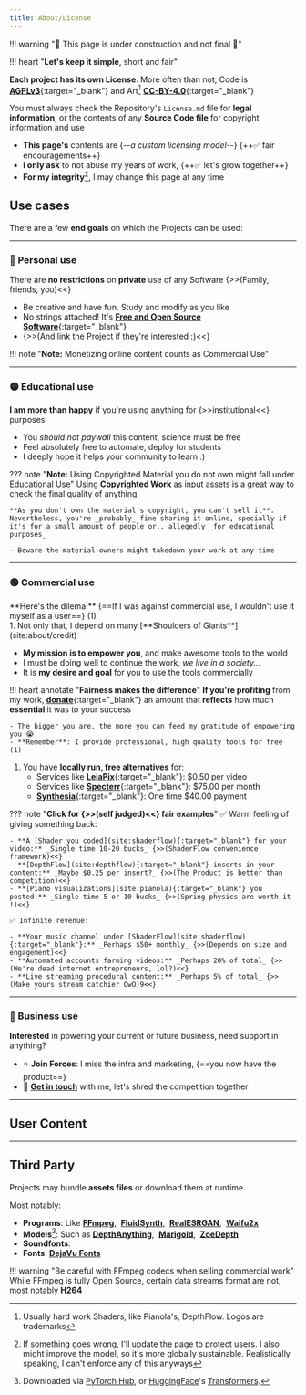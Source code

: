 ```yaml
---
title: About/License
---
```


!!! warning "🚧 This page is under construction and not final 🚧"

!!! heart "**Let's keep it simple**, short and fair"

**Each project has its own License**. More often than not, Code is [**AGPLv3**](https://www.tldrlegal.com/license/gnu-affero-general-public-license-v3-agpl-3-0){:target="_blank"} and Art[^art] [**CC-BY-4.0**](https://creativecommons.org/licenses/by/4.0/){:target="_blank"}

[^art]: Usually hard work Shaders, like Pianola's, DepthFlow. Logos are trademarks

You must always check the Repository's `License.md` file for **legal information**, or the contents of any **Source Code file** for copyright information and use

- **This page's** contents are {--_a custom licensing model_--} {++✅ fair encouragements++}
- **I only ask** to not abuse my years of work, {++✅ let's grow together++}
- **For my integrity**[^integrity], I may change this page at any time

[^integrity]: If something goes wrong, I'll update the page to protect users. I also might improve the model, so it's more globally sustainable. Realistically speaking, I can't enforce any of this anyways

## Use cases

There are a few **end goals** on which the Projects can be used:

<hr>

### 🔴 Personal use
There are **no restrictions** on **private** use of any Software {>>(Family, friends, you)<<}

- Be creative and have fun. Study and modify as you like
- No strings attached! It's [**Free and Open Source Software**](https://en.wikipedia.org/wiki/Free_and_open-source_software){:target="_blank"}
- {>>(And link the Project if they're interested :)<<}

!!! note "**Note:** Monetizing online content counts as Commercial Use"

<hr>


### 🟡 Educational use
**I am more than happy** if you're using anything for {>>institutional<<} purposes

- You _should not paywall_ this content, science must be free
- Feel absolutely free to automate, deploy for students
- I deeply hope it helps your community to learn :)

??? note "**Note:** Using Copyrighted Material you do not own might fall under Educational Use"
    Using **Copyrighted Work** as input assets is a great way to check the final quality of anything

    **As you don't own the material's copyright, you can't sell it**. Nevertheless, you're _probably_ fine sharing it online, specially if it's for a small amount of people or.. allegedly _for educational purposes_

    - Beware the material owners might takedown your work at any time


<hr>


### 🟢 Commercial use
<div class="annotate" markdown>
**Here's the dilema:** {==If I was against commercial use, I wouldn't use it myself as a user==} (1)
</div>
1.   Not only that, I depend on many [**Shoulders of Giants**](site:about/credit)
<div/>

- **My mission is to empower you**, and make awesome tools to the world
- I must be doing well to continue the work, _we live in a society..._
- It is **my desire and goal** for you to use the tools commercially

!!! heart annotate "**Fairness makes the difference**"
    **If you're profiting** from my work, [**donate**](site:about/sponsors){:target="_blank"} an amount that **reflects** how much **essential** it was to your success

    - The bigger you are, the more you can feed my gratitude of empowering you 😭
    - **Remember**: I provide professional, high quality tools for free (1)

1.  You have **locally run, free alternatives** for:
    - Services like [**LeiaPix**](https://www.immersity.ai/){:target="_blank"}: $0.50 per video
    - Services like [**Specterr**](https://specterr.com/pricing/){:target="_blank"}: $75.00 per month
    - [**Synthesia**](https://synthesiagame.com/){:target="_blank"}: One time $40.00 payment

??? note "**Click for {>>(self judged)<<} fair examples**"
    ✅ Warm feeling of giving something back:

    - **A [Shader you coded](site:shaderflow){:target="_blank"} for your video:** _Single time 10-20 bucks_ {>>(ShaderFlow convenience framework)<<}
    - **[DepthFlow](site:depthflow){:target="_blank"} inserts in your content:** _Maybe $0.25 per insert?_ {>>(The Product is better than competition)<<}
    - **[Piano visualizations](site:pianola){:target="_blank"} you posted:** _Single time 5 or 10 bucks_ {>>(Spring physics are worth it !)<<}

    ✅ Infinite revenue:

    - **Your music channel under [ShaderFlow](site:shaderflow){:target="_blank"}:** _Perhaps $50+ monthly_ {>>(Depends on size and engagement)<<}
    - **Automated accounts farming videos:** _Perhaps 20% of total_ {>>(We're dead internet entrepreneurs, lol?)<<}
    - **Live streaming procedural content:** _Perhaps 5% of total_ {>>(Make yours stream catchier OwO)9<<}

<hr>

### 🔵 Business use
**Interested** in powering your current or future business, need support in anything?

- ⭐️ **Join Forces**: I miss the infra and marketing, {==you now have the product==}
- 🚀 [**Get in touch**](site:about/contact) with me, let's shred the competition together

<hr>

## User Content

<hr>

## Third Party

Projects may bundle **assets files** or download them at runtime.

Most notably:

- **Programs**: Like [**FFmpeg**](https://ffmpeg.org/), &nbsp;[**FluidSynth**](https://www.fluidsynth.org/), &nbsp;[**RealESRGAN**](https://github.com/xinntao/Real-ESRGAN-ncnn-vulkan), &nbsp;[**Waifu2x**](https://github.com/nihui/waifu2x-ncnn-vulkan)
- **Models**[^1]: Such as [**DepthAnything**](https://depth-anything.github.io/), &nbsp;[**Marigold**](https://marigoldmonodepth.github.io/), &nbsp;[**ZoeDepth**](https://github.com/isl-org/ZoeDepth)
- **Soundfonts**:
- **Fonts**: [**DejaVu Fonts**](https://dejavu-fonts.github.io/)

!!! warning "Be careful with FFmpeg codecs when selling commercial work"
    While FFmpeg is fully Open Source, certain data streams format are not, most notably **H264**

[^1]: Downloaded via [PyTorch Hub](https://pytorch.org/hub/), or [HuggingFace](https://huggingface.co/)'s [Transformers](https://huggingface.co/docs/transformers/index).
